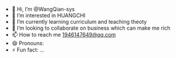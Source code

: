 - 👋 Hi, I’m @WangQian-sys
- 👀 I’m interested in HUANGCHI
- 🌱 I’m currently learning curriculum and teaching theoty
- 💞️ I’m looking to collaborate on business which can make me rich
- 📫 How to reach me 1946147649@qq.com 
- 😄 Pronouns: 
- ⚡ Fun fact: ...

<!---
WangQian-sys/WangQian-sys is a ✨ special ✨ repository because its `README.md` (this file) appears on your GitHub profile.
You can click the Preview link to take a look at your changes.
--->
